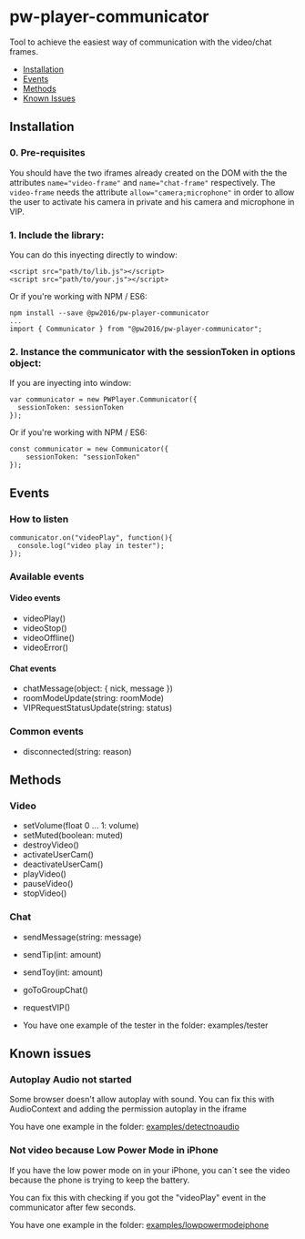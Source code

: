 # pw-player-communicator

Tool to achieve the easiest way of communication with the video/chat frames.

 - [Installation](#installation)
 - [Events](#events)
 - [Methods](#methods)
 - [Known Issues](#known-issues)

## Installation

### 0. Pre-requisites

You should have the two iframes already created on the DOM with the the attributes `name="video-frame"` and `name="chat-frame"` respectively. The `video-frame` needs the attribute `allow="camera;microphone"` in order to allow the user to activate his camera in private and his camera and microphone in VIP.

### 1. Include the library:

You can do this inyecting directly to window:

    <script src="path/to/lib.js"></script>
    <script src="path/to/your.js"></script>

Or if you're working with NPM / ES6:

    npm install --save @pw2016/pw-player-communicator
    ...
    import { Communicator } from "@pw2016/pw-player-communicator";


### 2. Instance the communicator with the sessionToken in options object:

If you are inyecting into window:

    var communicator = new PWPlayer.Communicator({
      sessionToken: sessionToken
    });

Or if you're working with NPM / ES6:

    const communicator = new Communicator({
        sessionToken: "sessionToken"
    });

## Events

### How to listen

    communicator.on("videoPlay", function(){
      console.log("video play in tester");
    });

### Available events

#### Video events

  - videoPlay()
  - videoStop()
  - videoOffline()
  - videoError()

#### Chat events

  - chatMessage(object: { nick, message })
  - roomModeUpdate(string: roomMode)
  - VIPRequestStatusUpdate(string: status)

### Common events

  - disconnected(string: reason)

## Methods

### Video

  - setVolume(float 0 ... 1: volume)
  - setMuted(boolean: muted)
  - destroyVideo()
  - activateUserCam()
  - deactivateUserCam()
  - playVideo()
  - pauseVideo()
  - stopVideo()

### Chat

  - sendMessage(string: message)
  - sendTip(int: amount)
  - sendToy(int: amount)
  - goToGroupChat()
  - requestVIP()

- You have one example of the tester in the folder: examples/tester

## Known issues

### Autoplay Audio not started

Some browser doesn't allow autoplay with sound. You can fix this with AudioContext and adding the permission autoplay in the iframe

You have one example in the folder: [examples/detectnoaudio](examples/detectnoaudio)
   

### Not video because Low Power Mode in iPhone

If you have the low power mode on in your iPhone, you can´t see the video because the phone is trying to keep the battery.

You can fix this with checking if you got the "videoPlay" event in the communicator after few seconds.

You have one example in the folder: [examples/lowpowermodeiphone](examples/lowpowermodeiphone)

